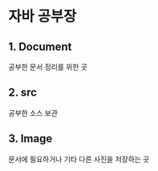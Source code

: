 # 자바 공부장

## 1. Document

공부한 문서 정리를 위한 곳

## 2. src

공부한 소스 보관

## 3. Image

문서에 필요하거나 기타 다른 사진을 저장하는 곳
